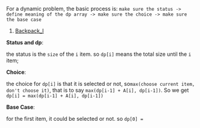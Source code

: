 For a dynamic problem, the basic process is: `make sure the status -> define meaning of the dp array -> make sure the choice -> make sure the base case`

1. [Backpack_I](Backpack_I)

**Status and dp**:

the status is the `size` of the `i` item. so `dp[i]` means the total size until the `i` item;

**Choice**:

the  choice for `dp[i]` is that it is selected or not, so`max(choose current item, don't choose it)`, that is to say `max(dp[i-1] + A[i], dp[i-1])`. 
So we get `dp[i] = max(dp[i-1] + A[i], dp[i-1])`

**Base Case**:

for the first item, it could be selected or not. so `dp[0] = `
